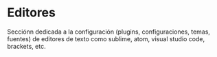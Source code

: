 # Editores


Secciónn dedicada a la configuración (plugins, configuraciones, temas, fuentes) de editores de texto como sublime, atom, visual studio code, brackets, etc.
